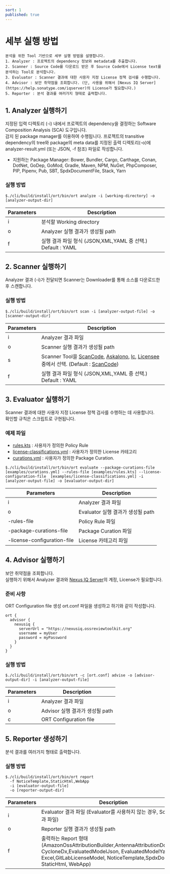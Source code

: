 ```yaml
---
sort: 1
published: true
---
```

# 세부 실행 방법
```note
분석을 위한 Tool 기반으로 세부 실행 방법을 설명합니다.
1. Analyzer : 프로젝트의 dependency 정보와 metadata를 추출합니다.
2. Scanner : Source Code를 다운로드 받은 후 Source Code에서 License text를 분석하는 Tool로 분석합니다.
3. Evaluator : Scanner 결과에 대한 사용자 지정 License 정책 검사를 수행합니다.
4. Advisor : 보안 취약점을 조회합니다. (단, 사용을 위해서 [Nexus IQ Server](https://help.sonatype.com/iqserver)의 License가 필요합니다.)
5. Reporter : 분석 결과를 여러가지 형태로 출력합니다.
```
## 1. Analyzer 실행하기
지정된 입력 디렉토리 (-i) 내에서 프로젝트의 dependency을 결정하는 Software Composition Analysis (SCA) 도구입니다.  
감지 된 package manager를 이용하여 수행됩니다. 프로젝트의 transitive dependency의 tree와 package의 meta data를 지정된 출력 디렉토리(-o)에 analyzer-result.yml (또는 JSON, -f 참조) 파일로 작성합니다.   
- 지원하는 Package Manager: Bower, Bundler, Cargo, Carthage, Conan, DotNet, GoDep, GoMod, Gradle, Maven, NPM, NuGet, PhpComposer, PIP, Pipenv, Pub, SBT, SpdxDocumentFile, Stack, Yarn

### 실행 방법
```
$./cli/build/install/ort/bin/ort analyze -i [working-directory] -o [analyzer-output-dir]
```

|Parameters|Description |
|--|--|
| i |분석할 Working directory|
| o |Analyzer 실행 결과가 생성될 path |
| f |실행 결과 파일 형식 (JSON,XML,YAML 중 선택.) Default : YAML|

## 2. Scanner 실행하기
Analyzer 결과 (-i)가 전달되면 Scanner는 Downloader를 통해 소스를 다운로드한 후 스캔합니다.

### 실행 방법
```
$./cli/build/install/ort/bin/ort scan -i [analyzer-output-file] -o [scanner-output-dir]
```

|Parameters|Description |
|--|--|
| i |Analyzer 결과 파일|
| o |Scanner 실행 결과가 생성될 path |
| s |Scanner Tool을 [ScanCode](https://github.com/nexB/scancode-toolkit), [Askalono](https://github.com/amzn/askalono), [lc](https://github.com/boyter/lc), [Licensee](https://github.com/benbalter/licensee) 중에서 선택. (Default : [ScanCode](https://github.com/nexB/scancode-toolkit))|
| f |실행 결과 파일 형식 (JSON,XML,YAML 중 선택.) Default : YAML|


## 3. Evaluator 실행하기
Scanner 결과에 대한 사용자 지정 License 정책 검사를 수행하는 데 사용합니다.  
확인할 규칙은 스크립트로 구현됩니다.    

### 예제 파일
- [rules.kts](https://github.com/oss-review-toolkit/ort/blob/master/examples/rules.kts) : 사용자가 정의한 Policy Rule
- [license-classifications.yml](https://github.com/oss-review-toolkit/ort/blob/master/examples/license-classifications.yml) : 사용자가 정의한 License 카테고리
- [curations.yml](https://github.com/oss-review-toolkit/ort/blob/master/examples/curations.yml) : 사용자가 정의한 Package Curation.

```
$./cli/build/install/ort/bin/ort evaluate --package-curations-file [examples/curations.yml] --rules-file [examples/rules.kts] --license-configuration-file  [examples/license-classifications.yml] -i [analyzer-output-file] -o [evaluator-output-dir]
```

|Parameters|Description |
|--|--|
| i |Analyzer 결과 파일|
| o |Evaluator 실행 결과가 생성될 path |
| -rules-file |Policy Rule 파일|
| -package-curations-file |Package Curation 파일|
| -license-configuration-file |License 카테고리 파일|


## 4. Advisor 실행하기
보안 취약점을 조회합니다.  
실행하기 위해서 Analyzer 결과와 [Nexus IQ Server](https://help.sonatype.com/iqserver)의 계정, License가 필요합니다.

### 준비 사항
ORT Configuration file 생성
ort.conf 파일을 생성하고 하기와 같이 작성합니다.
```
ort {
  advisor {
    nexusiq {
      serverUrl = "https://nexusiq.ossreviewtoolkit.org"
      username = myUser
      password = myPassword
    }
  }
}
```

### 실행 방법
```
$./cli/build/install/ort/bin/ort -c [ort.conf] advise -o [advisor-output-dir] -i [analyzer-output-file] 
```

|Parameters|Description |
|--|--|
| i |Analyzer 결과 파일|
| o |Advisor 실행 결과가 생성될 path |
| c |ORT Configuration file|


## 5. Reporter 생성하기
분석 결과를 여러가지 형태로 출력합니다.

### 실행 방법
```
$./cli/build/install/ort/bin/ort report
  -f NoticeTemplate,StaticHtml,WebApp
  -i [evaluator-output-file]
  -o [reporter-output-dir]
```

|Parameters|Description |
|--|--|
| i |Evaluator 결과 파일 (Evaluator를 사용하지 않는 경우, Scanner 결과 파일)|
| o |Reporter 실행 결과가 생성될 path |
| f |출력하는 Report 형태 (AmazonOssAttributionBuilder,AntennaAttributionDocument, CycloneDx,EvaluatedModelJson, EvaluatedModelYaml, Excel,GitLabLicenseModel, NoticeTemplate,SpdxDocument, StaticHtml, WebApp)|
